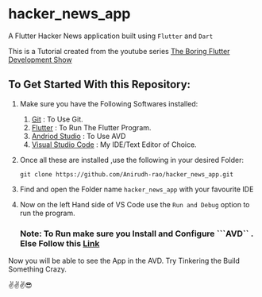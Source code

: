 # hacker_news_app

A Flutter Hacker News application built using ```Flutter```  and ```Dart```

This is a Tutorial created from the youtube series [The Boring Flutter Development Show ](https://www.youtube.com/playlist?list=PLjxrf2q8roU3ahJVrSgAnPjzkpGmL9Czl)


## To Get Started With this Repository:

1. Make sure you have the Following Softwares installed:
      1. [Git](https://git-scm.com/) : To Use Git.
      2. [Flutter](https://docs.flutter.dev/get-started/install) : To Run The Flutter Program.
      4. [Andriod Studio](https://developer.android.com/studio?gclid=CjwKCAjwquWVBhBrEiwAt1Kmwt_ui5Qj0WCo-3BtoPfZIq8s-wqqShG8ymKbs5AQ3hVWHyULZVQyghoCQUMQAvD_BwE&gclsrc=aw.ds) : To  Use AVD
      3. [Visual Studio Code](https://code.visualstudio.com/) : My IDE/Text Editor of Choice.

2. Once all these are installed ,use the following in your desired Folder:

    ```git clone https://github.com/Anirudh-rao/hacker_news_app.git```
3. Find and open the Folder name ```hacker_news_app``` with your favourite IDE 
4. Now on the left Hand side of VS Code use the ```Run and Debug``` option to run the program.
    ### Note: To Run make sure you Install and Configure ```AVD`` . Else Follow this [Link](https://developer.android.com/studio/run/managing-avds)
    
Now you will be able to see the App in the AVD.
Try Tinkering the Build Something Crazy.

✌️✌️✌️😎
 
